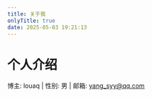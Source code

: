 ```yaml
---
title: 关于我
onlyTitle: true
date: 2025-05-03 19:21:13
---
```


# 个人介绍
博主: louaq | 性别: 男 | 邮箱: yang_syy@qq.com

